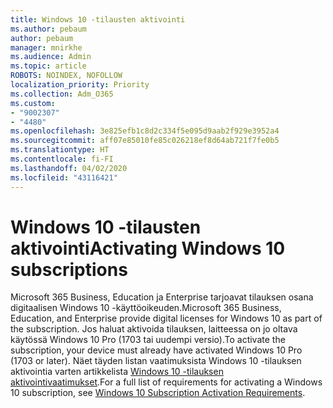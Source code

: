 ```yaml
---
title: Windows 10 -tilausten aktivointi
ms.author: pebaum
author: pebaum
manager: mnirkhe
ms.audience: Admin
ms.topic: article
ROBOTS: NOINDEX, NOFOLLOW
localization_priority: Priority
ms.collection: Adm_O365
ms.custom:
- "9002307"
- "4480"
ms.openlocfilehash: 3e825efb1c8d2c334f5e095d9aab2f929e3952a4
ms.sourcegitcommit: aff07e85010fe85c026218ef8d64ab721f7fe0b5
ms.translationtype: HT
ms.contentlocale: fi-FI
ms.lasthandoff: 04/02/2020
ms.locfileid: "43116421"
---
```

# <a name="activating-windows-10-subscriptions"></a><span data-ttu-id="ca09c-102">Windows 10 -tilausten aktivointi</span><span class="sxs-lookup"><span data-stu-id="ca09c-102">Activating Windows 10 subscriptions</span></span>

<span data-ttu-id="ca09c-103">Microsoft 365 Business, Education ja Enterprise tarjoavat tilauksen osana digitaalisen Windows 10 -käyttöoikeuden.</span><span class="sxs-lookup"><span data-stu-id="ca09c-103">Microsoft 365 Business, Education, and Enterprise provide digital licenses for Windows 10 as part of the subscription.</span></span> <span data-ttu-id="ca09c-104">Jos haluat aktivoida tilauksen, laitteessa on jo oltava käytössä Windows 10 Pro (1703 tai uudempi versio).</span><span class="sxs-lookup"><span data-stu-id="ca09c-104">To activate the subscription, your device must already have activated Windows 10 Pro (1703 or later).</span></span> <span data-ttu-id="ca09c-105">Näet täyden listan vaatimuksista Windows 10 -tilauksen aktivointia varten artikkelista [Windows 10 -tilauksen aktivointivaatimukset](https://docs.microsoft.com/windows/deployment/windows-10-subscription-activation#requirements).</span><span class="sxs-lookup"><span data-stu-id="ca09c-105">For a full list of requirements for activating a Windows 10 subscription, see [Windows 10 Subscription Activation Requirements](https://docs.microsoft.com/windows/deployment/windows-10-subscription-activation#requirements).</span></span>
